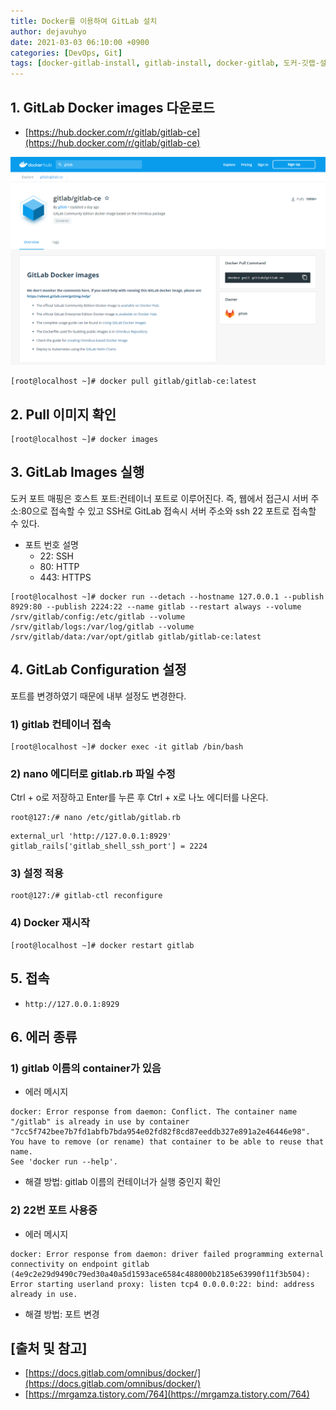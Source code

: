 ```yaml
---
title: Docker를 이용하여 GitLab 설치
author: dejavuhyo
date: 2021-03-03 06:10:00 +0900
categories: [DevOps, Git]
tags: [docker-gitlab-install, gitlab-install, docker-gitlab, 도커-깃랩-설치, 깃랩-설치, 도커-깃랩]
---
```


## 1. GitLab Docker images 다운로드

* [https://hub.docker.com/r/gitlab/gitlab-ce](https://hub.docker.com/r/gitlab/gitlab-ce)

![gitlab-docker-images](/assets/img/2021-03-03-install-gitlab-with-docker/gitlab-docker-images.png)

```shell
[root@localhost ~]# docker pull gitlab/gitlab-ce:latest
```

## 2. Pull 이미지 확인

```shell
[root@localhost ~]# docker images
```

## 3. GitLab Images 실행
도커 포트 매핑은 호스트 포트:컨테이너 포트로 이루어진다. 즉, 웹에서 접근시 서버 주소:80으로 접속할 수 있고 SSH로 GitLab 접속시 서버 주소와 ssh 22 포트로 접속할 수 있다.

* 포트 번호 설명
  - 22: SSH
  - 80: HTTP
  - 443: HTTPS

```shell
[root@localhost ~]# docker run --detach --hostname 127.0.0.1 --publish 8929:80 --publish 2224:22 --name gitlab --restart always --volume /srv/gitlab/config:/etc/gitlab --volume /srv/gitlab/logs:/var/log/gitlab --volume /srv/gitlab/data:/var/opt/gitlab gitlab/gitlab-ce:latest
```

## 4. GitLab Configuration 설정
포트를 변경하였기 때문에 내부 설정도 변경한다.

### 1) gitlab 컨테이너 접속

```shell
[root@localhost ~]# docker exec -it gitlab /bin/bash
```

### 2) nano 에디터로 gitlab.rb 파일 수정
Ctrl + o로 저장하고 Enter를 누른 후 Ctrl + x로 나노 에디터를 나온다.

```shell
root@127:/# nano /etc/gitlab/gitlab.rb
```

```text
external_url 'http://127.0.0.1:8929'
gitlab_rails['gitlab_shell_ssh_port'] = 2224
```

### 3) 설정 적용

```shell
root@127:/# gitlab-ctl reconfigure
```

### 4) Docker 재시작

```shell
[root@localhost ~]# docker restart gitlab
```

## 5. 접속

* `http://127.0.0.1:8929`

## 6. 에러 종류

### 1) gitlab 이름의 container가 있음

* 에러 메시지

```text
docker: Error response from daemon: Conflict. The container name "/gitlab" is already in use by container "7cc5f742bee7b7fd1abfb7bda954e02fd82f8cd87eeddb327e891a2e46446e98". You have to remove (or rename) that container to be able to reuse that name.
See 'docker run --help'.
```

* 해결 방법: gitlab 이름의 컨테이너가 실행 중인지 확인


### 2) 22번 포트 사용중

* 에러 메시지

```text
docker: Error response from daemon: driver failed programming external connectivity on endpoint gitlab (4e9c2e29d9490c79ed30a40a5d1593ace6584c488000b2185e63990f11f3b504): Error starting userland proxy: listen tcp4 0.0.0.0:22: bind: address already in use.
```

* 해결 방법: 포트 변경

## [출처 및 참고]
* [https://docs.gitlab.com/omnibus/docker/](https://docs.gitlab.com/omnibus/docker/)
* [https://mrgamza.tistory.com/764](https://mrgamza.tistory.com/764)
